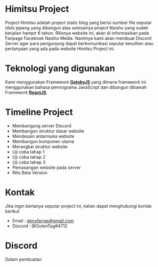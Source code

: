 # Himitsu Project
Project Himitsu adalah project static blog yang berisi sumber file seputar idols jepang yang dibangun atas selesainya project Naisho yang sudah berjalan hampir 6 tahun. Rilisnya website ini, akan di informasikan pada Fanpage Facebook Naisho Media. Nantinya kami akan membuat Discord Server agar para pengunjung dapat berkomunikasi seputar kesulitan atau pertanyaan yang ada pada website Himitsu Project ini.

# Teknologi yang digunakan
Kami menggunakan Framework **[GatsbyJS](https://www.gatsbyjs.com/)** yang dimana framework ini menggunakan bahasa pemrograma JavaScript dan dibangun dibawah Framework **[ReactJS](https://reactjs.org//)**.

# Timeline Project
- Membangung server Discord
- Membangun struktur dasar website
- Mendesain antarmuka website
- Membangun komponen utama
- Merangkai struktur website
- Uji coba tahap 1
- Uji coba tahap 2
- Uji coba tahap 3
- Pemasangan website pada server
- Rilis Beta Version

# Kontak
Jika ingin bertanya seputar project ini, kalian dapat menghubungi kontak berikut
- Email   : denyfarras@gmail.com
- Discord : @GutenTag#4712

# Discord
Dalam pembuatan
